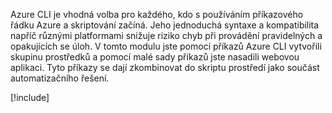 Azure CLI je vhodná volba pro každého, kdo s používáním příkazového řádku Azure a skriptování začíná. Jeho jednoduchá syntaxe a kompatibilita napříč různými platformami snižuje riziko chyb při provádění pravidelných a opakujících se úloh. V tomto modulu jste pomocí příkazů Azure CLI vytvořili skupinu prostředků a pomocí malé sady příkazů jste nasadili webovou aplikaci. Tyto příkazy se dají zkombinovat do skriptu prostředí jako součást automatizačního řešení.

[!include[](../../../includes/azure-sandbox-cleanup.md)]
